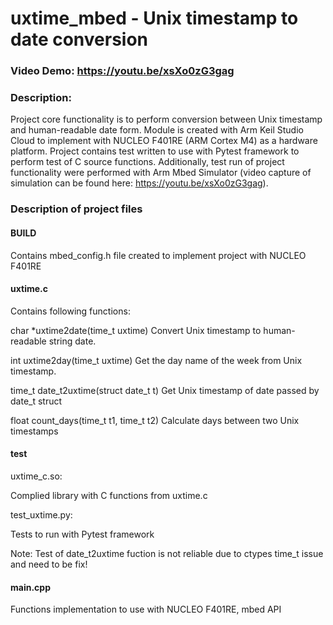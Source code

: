 # uxtime_mbed - Unix timestamp to date conversion
### **Video Demo: https://youtu.be/xsXo0zG3gag**
### **Description:**

Project core functionality is to perform conversion between Unix timestamp and human-readable date form. 
Module is created with Arm Keil Studio Cloud to implement with NUCLEO F401RE (ARM Cortex M4) as a hardware platform. Project contains test written to use with Pytest framework to perform test of C source functions. Additionally, test run of project functionality were performed with Arm Mbed Simulator (video capture of simulation can be found here: https://youtu.be/xsXo0zG3gag).

### **Description of project files**

#### **BUILD**

Contains mbed_config.h file created to implement project with NUCLEO F401RE

#### **uxtime.c**

Contains following functions:

char *uxtime2date(time_t uxtime)
Convert Unix timestamp to human-readable string date.


int uxtime2day(time_t uxtime)
Get the day name of the week from Unix timestamp.

time_t date_t2uxtime(struct date_t t)
Get Unix timestamp of date passed by date_t struct


float count_days(time_t t1, time_t t2)
Calculate days between two Unix timestamps

#### **test**

uxtime_c.so: 

Complied library with C functions from uxtime.c 

test_uxtime.py:

Tests to run with Pytest framework   

Note: Test of date_t2uxtime fuction is not reliable due to ctypes time_t issue and need to be fix!

#### **main.cpp**

Functions implementation to use with NUCLEO F401RE, mbed API
